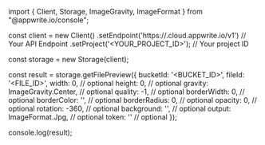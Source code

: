 import { Client, Storage, ImageGravity, ImageFormat } from "@appwrite.io/console";

const client = new Client()
    .setEndpoint('https://<REGION>.cloud.appwrite.io/v1') // Your API Endpoint
    .setProject('<YOUR_PROJECT_ID>'); // Your project ID

const storage = new Storage(client);

const result = storage.getFilePreview({
    bucketId: '<BUCKET_ID>',
    fileId: '<FILE_ID>',
    width: 0, // optional
    height: 0, // optional
    gravity: ImageGravity.Center, // optional
    quality: -1, // optional
    borderWidth: 0, // optional
    borderColor: '', // optional
    borderRadius: 0, // optional
    opacity: 0, // optional
    rotation: -360, // optional
    background: '', // optional
    output: ImageFormat.Jpg, // optional
    token: '<TOKEN>' // optional
});

console.log(result);
